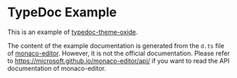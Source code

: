 # TypeDoc Example

This is an example of [typedoc-theme-oxide](https://github.com/balthild/typedoc-theme-oxide).

The content of the example documentation is generated from the `d.ts` file of [monaco-editor](https://github.com/microsoft/monaco-editor). However, it is not the official documentation. Please refer to https://microsoft.github.io/monaco-editor/api/ if you want to read the API documentation of monaco-editor.
